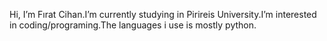 Hi, I’m Fırat Cihan.I’m currently studying in Pirireis University.I’m interested in coding/programing.The languages i use is mostly python.

